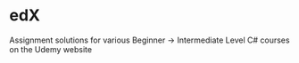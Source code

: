 # edX
Assignment solutions for various Beginner -> Intermediate Level C# courses on the Udemy website
